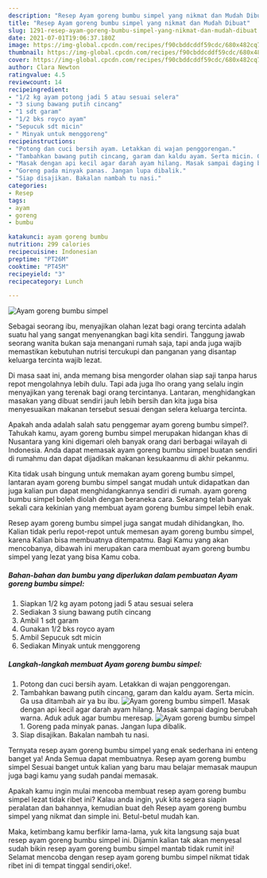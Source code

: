 ```yaml
---
description: "Resep Ayam goreng bumbu simpel yang nikmat dan Mudah Dibuat"
title: "Resep Ayam goreng bumbu simpel yang nikmat dan Mudah Dibuat"
slug: 1291-resep-ayam-goreng-bumbu-simpel-yang-nikmat-dan-mudah-dibuat
date: 2021-07-01T19:06:37.180Z
image: https://img-global.cpcdn.com/recipes/f90cbddcddf59cdc/680x482cq70/ayam-goreng-bumbu-simpel-foto-resep-utama.jpg
thumbnail: https://img-global.cpcdn.com/recipes/f90cbddcddf59cdc/680x482cq70/ayam-goreng-bumbu-simpel-foto-resep-utama.jpg
cover: https://img-global.cpcdn.com/recipes/f90cbddcddf59cdc/680x482cq70/ayam-goreng-bumbu-simpel-foto-resep-utama.jpg
author: Clara Newton
ratingvalue: 4.5
reviewcount: 14
recipeingredient:
- "1/2 kg ayam potong jadi 5 atau sesuai selera"
- "3 siung bawang putih cincang"
- "1 sdt garam"
- "1/2 bks royco ayam"
- "Sepucuk sdt micin"
- " Minyak untuk menggoreng"
recipeinstructions:
- "Potong dan cuci bersih ayam. Letakkan di wajan penggorengan."
- "Tambahkan bawang putih cincang, garam dan kaldu ayam. Serta micin. Ga usa ditambah air ya bu ibu."
- "Masak dengan api kecil agar darah ayam hilang. Masak sampai daging berubah warna. Aduk aduk agar bumbu meresap."
- "Goreng pada minyak panas. Jangan lupa dibalik."
- "Siap disajikan. Bakalan nambah tu nasi."
categories:
- Resep
tags:
- ayam
- goreng
- bumbu

katakunci: ayam goreng bumbu 
nutrition: 299 calories
recipecuisine: Indonesian
preptime: "PT26M"
cooktime: "PT45M"
recipeyield: "3"
recipecategory: Lunch

---
```



![Ayam goreng bumbu simpel](https://img-global.cpcdn.com/recipes/f90cbddcddf59cdc/680x482cq70/ayam-goreng-bumbu-simpel-foto-resep-utama.jpg)

Sebagai seorang ibu, menyajikan olahan lezat bagi orang tercinta adalah suatu hal yang sangat menyenangkan bagi kita sendiri. Tanggung jawab seorang  wanita bukan saja menangani rumah saja, tapi anda juga wajib memastikan kebutuhan nutrisi tercukupi dan panganan yang disantap keluarga tercinta wajib lezat.

Di masa  saat ini, anda memang bisa mengorder olahan siap saji tanpa harus repot mengolahnya lebih dulu. Tapi ada juga lho orang yang selalu ingin menyajikan yang terenak bagi orang tercintanya. Lantaran, menghidangkan masakan yang dibuat sendiri jauh lebih bersih dan kita juga bisa menyesuaikan makanan tersebut sesuai dengan selera keluarga tercinta. 



Apakah anda adalah salah satu penggemar ayam goreng bumbu simpel?. Tahukah kamu, ayam goreng bumbu simpel merupakan hidangan khas di Nusantara yang kini digemari oleh banyak orang dari berbagai wilayah di Indonesia. Anda dapat memasak ayam goreng bumbu simpel buatan sendiri di rumahmu dan dapat dijadikan makanan kesukaanmu di akhir pekanmu.

Kita tidak usah bingung untuk memakan ayam goreng bumbu simpel, lantaran ayam goreng bumbu simpel sangat mudah untuk didapatkan dan juga kalian pun dapat menghidangkannya sendiri di rumah. ayam goreng bumbu simpel boleh diolah dengan beraneka cara. Sekarang telah banyak sekali cara kekinian yang membuat ayam goreng bumbu simpel lebih enak.

Resep ayam goreng bumbu simpel juga sangat mudah dihidangkan, lho. Kalian tidak perlu repot-repot untuk memesan ayam goreng bumbu simpel, karena Kalian bisa membuatnya ditempatmu. Bagi Kamu yang akan mencobanya, dibawah ini merupakan cara membuat ayam goreng bumbu simpel yang lezat yang bisa Kamu coba.

<!--inarticleads1-->

##### Bahan-bahan dan bumbu yang diperlukan dalam pembuatan Ayam goreng bumbu simpel:

1. Siapkan 1/2 kg ayam potong jadi 5 atau sesuai selera
1. Sediakan 3 siung bawang putih cincang
1. Ambil 1 sdt garam
1. Gunakan 1/2 bks royco ayam
1. Ambil Sepucuk sdt micin
1. Sediakan  Minyak untuk menggoreng




<!--inarticleads2-->

##### Langkah-langkah membuat Ayam goreng bumbu simpel:

1. Potong dan cuci bersih ayam. Letakkan di wajan penggorengan.
1. Tambahkan bawang putih cincang, garam dan kaldu ayam. Serta micin. Ga usa ditambah air ya bu ibu.
<img src="https://img-global.cpcdn.com/steps/6adaac08e3ac5bff/160x128cq70/ayam-goreng-bumbu-simpel-langkah-memasak-2-foto.jpg" alt="Ayam goreng bumbu simpel">1. Masak dengan api kecil agar darah ayam hilang. Masak sampai daging berubah warna. Aduk aduk agar bumbu meresap.
<img src="https://img-global.cpcdn.com/steps/d43a8b7a741b7853/160x128cq70/ayam-goreng-bumbu-simpel-langkah-memasak-3-foto.jpg" alt="Ayam goreng bumbu simpel">1. Goreng pada minyak panas. Jangan lupa dibalik.
1. Siap disajikan. Bakalan nambah tu nasi.




Ternyata resep ayam goreng bumbu simpel yang enak sederhana ini enteng banget ya! Anda Semua dapat membuatnya. Resep ayam goreng bumbu simpel Sesuai banget untuk kalian yang baru mau belajar memasak maupun juga bagi kamu yang sudah pandai memasak.

Apakah kamu ingin mulai mencoba membuat resep ayam goreng bumbu simpel lezat tidak ribet ini? Kalau anda ingin, yuk kita segera siapin peralatan dan bahannya, kemudian buat deh Resep ayam goreng bumbu simpel yang nikmat dan simple ini. Betul-betul mudah kan. 

Maka, ketimbang kamu berfikir lama-lama, yuk kita langsung saja buat resep ayam goreng bumbu simpel ini. Dijamin kalian tak akan menyesal sudah bikin resep ayam goreng bumbu simpel mantab tidak rumit ini! Selamat mencoba dengan resep ayam goreng bumbu simpel nikmat tidak ribet ini di tempat tinggal sendiri,oke!.

